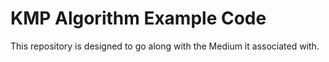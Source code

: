 # KMP Algorithm Example Code
This repository is designed to go along with the Medium it associated with.
